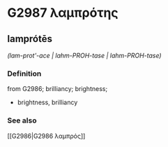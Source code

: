 # G2987 λαμπρότης

## lamprótēs

_(lam-prot'-ace | lahm-PROH-tase | lahm-PROH-tase)_

### Definition

from G2986; brilliancy; brightness; 

- brightness, brilliancy

### See also

[[G2986|G2986 λαμπρός]]
